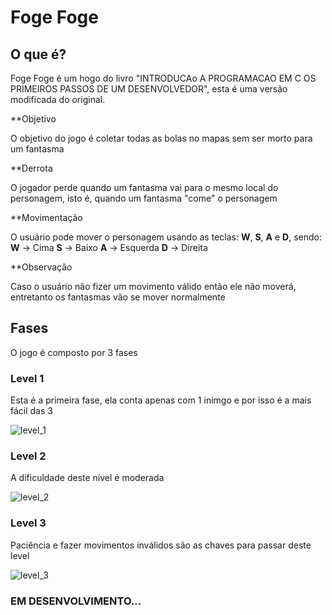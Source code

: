# Foge Foge

## O que é?
Foge Foge é um hogo do livro "INTRODUCAo A PROGRAMACAO EM C OS PRIMEIROS PASSOS DE UM DESENVOLVEDOR", esta é uma versão modificada do original.

**Objetivo

O objetivo do jogo é coletar todas as bolas no mapas sem ser morto para um fantasma

**Derrota

O jogador perde quando um fantasma vai para o mesmo local do personagem, isto é, quando um fantasma "come" o personagem

**Movimentação

O usuário pode mover o personagem usando as teclas: **W**, **S**, **A** e **D**, sendo:
**W** -> Cima
**S** -> Baixo
**A** -> Esquerda
**D** -> Direita

**Observação

Caso o usuário não fizer um movimento válido então ele não moverá, entretanto os fantasmas vão se mover normalmente

## Fases
O jogo é composto por 3 fases

### Level 1 ###

Esta é a primeira fase, ela conta apenas com 1 inimgo e por isso é a mais fácil das 3

![level_1](https://user-images.githubusercontent.com/65574850/101289255-18004080-37da-11eb-8bef-c67e98f446d3.png)

### Level 2 ###

A dificuldade deste nível é moderada

![level_2](https://user-images.githubusercontent.com/65574850/101289261-1e8eb800-37da-11eb-9083-8bbb3f608b94.png)


### Level 3 ###

Paciência e fazer movimentos inválidos são as chaves para passar deste level

![level_3](https://user-images.githubusercontent.com/65574850/101289267-24849900-37da-11eb-83ea-0a548d38eb10.png)


### EM DESENVOLVIMENTO... ###
